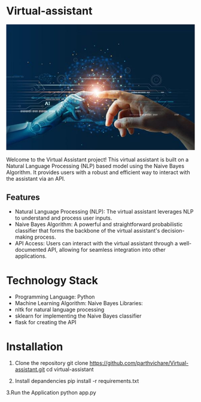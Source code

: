 # Virtual-assistant

![Virtual Assistant Demo](https://github.com/parthvichare/Virtual-assistant/blob/main/Virtual.jpg)

Welcome to the Virtual Assistant project! This virtual assistant is built on a Natural Language Processing (NLP) based model using the Naive Bayes Algorithm. It provides users with a robust and efficient way to interact with the assistant via an API.

## Features
- Natural Language Processing (NLP): The virtual assistant leverages NLP to understand and process user inputs.
- Naive Bayes Algorithm: A powerful and straightforward probabilistic classifier that forms the backbone of the virtual assistant's decision-making process.
- API Access: Users can interact with the virtual assistant through a well-documented API, allowing for seamless integration into other applications.

# Technology Stack
- Programming Language: Python
- Machine Learning Algorithm: Naive Bayes
Libraries:
- nltk for natural language processing
- sklearn for implementing the Naive Bayes classifier
- flask for creating the API

# Installation
1. Clone the repository
   git clone https://github.com/parthvichare/Virtual-assistant.git
   cd virtual-assistant

2. Install depandencies
   pip install -r requirements.txt

3.Run the Application
  python app.py

